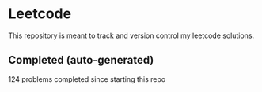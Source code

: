 # Leetcode

This repository is meant to track and version control my leetcode solutions.

## Completed (auto-generated)

124 problems completed since starting this repo

